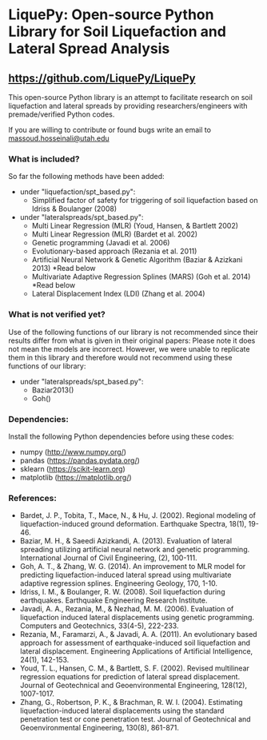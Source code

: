 # LiquePy: Open-source Python Library for Soil Liquefaction and Lateral Spread Analysis
## https://github.com/LiquePy/LiquePy

This open-source Python library is an attempt to facilitate research on soil liquefaction and lateral spreads by providing researchers/engineers with premade/verified Python codes.


If you are willing to contribute or found bugs write an email to massoud.hosseinali@utah.edu


### What is included?
So far the following methods have been added:
  - under "liquefaction/spt_based.py":
    - Simplified factor of safety for triggering of soil liquefaction based on Idriss & Boulanger (2008)
  - under "lateralspreads/spt_based.py":
    - Multi Linear Regression (MLR) (Youd, Hansen, & Bartlett 2002)
    - Multi Linear Regression (MLR) (Bardet et al. 2002)
    - Genetic programming (Javadi et al. 2006)
    - Evolutionary-based approach (Rezania et al. 2011)
    - Artificial Neural Network & Genetic Algorithm (Baziar & Azizkani 2013) *Read below
    - Multivariate Adaptive Regression Splines (MARS) (Goh et al. 2014) *Read below
    - Lateral Displacement Index (LDI) (Zhang et al. 2004)


### What is not verified yet?
Use of the following functions of our library is not recommended since their results differ from what is given in their original papers:
Please note it does not mean the models are incorrect. However, we were unable to replicate them in this library and therefore would not recommend using these functions of our library:
  - under "lateralspreads/spt_based.py":
    - Baziar2013()
    - Goh()


### Dependencies:
Install the following Python dependencies before using these codes:
 - numpy (http://www.numpy.org/)
 - pandas (https://pandas.pydata.org/)
 - sklearn (https://scikit-learn.org)
 - matplotlib (https://matplotlib.org/)


 ### References:
 - Bardet, J. P., Tobita, T., Mace, N., & Hu, J. (2002). Regional modeling of liquefaction-induced ground deformation. Earthquake Spectra, 18(1), 19-46.
 - Baziar, M. H., & Saeedi Azizkandi, A. (2013). Evaluation of lateral spreading utilizing artificial neural network and genetic programming. International Journal of Civil Engineering, (2), 100-111.
 - Goh, A. T., & Zhang, W. G. (2014). An improvement to MLR model for predicting liquefaction-induced lateral spread using multivariate adaptive regression splines. Engineering Geology, 170, 1-10.
 - Idriss, I. M., & Boulanger, R. W. (2008). Soil liquefaction during earthquakes. Earthquake Engineering Research Institute.
 - Javadi, A. A., Rezania, M., & Nezhad, M. M. (2006). Evaluation of liquefaction induced lateral displacements using genetic programming. Computers and Geotechnics, 33(4-5), 222-233.
 - Rezania, M., Faramarzi, A., & Javadi, A. A. (2011). An evolutionary based approach for assessment of earthquake-induced soil liquefaction and lateral displacement. Engineering Applications of Artificial Intelligence, 24(1), 142-153.
 - Youd, T. L., Hansen, C. M., & Bartlett, S. F. (2002). Revised multilinear regression equations for prediction of lateral spread displacement. Journal of Geotechnical and Geoenvironmental Engineering, 128(12), 1007-1017.
 - Zhang, G., Robertson, P. K., & Brachman, R. W. I. (2004). Estimating liquefaction-induced lateral displacements using the standard penetration test or cone penetration test. Journal of Geotechnical and Geoenvironmental Engineering, 130(8), 861-871.